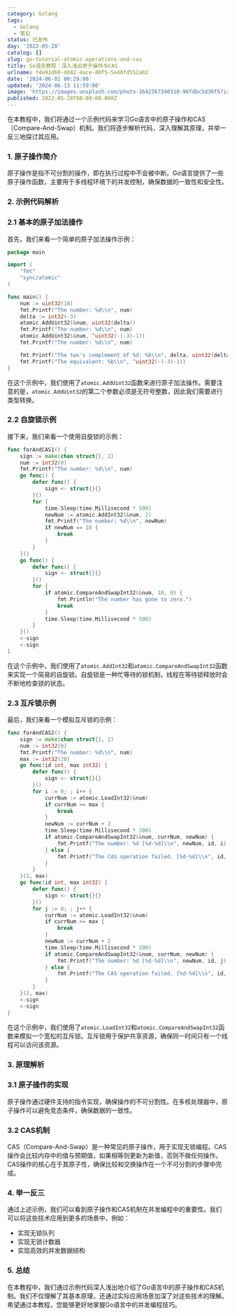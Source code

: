 ```yaml
---
category: Golang
tags:
  - Golang
  - 笔记
status: 已发布
day: '2022-05-28'
catalog: []
slug: go-tutorial-atomic-operations-and-cas
title: Go语言教程：深入浅出原子操作与CAS
urlname: f4e91d60-dd42-4ace-80f5-5e40fd552a02
date: '2024-06-01 00:29:00'
updated: '2024-06-13 11:59:00'
image: 'https://images.unsplash.com/photo-1642367340318-96fdbc5d30f5?ixlib=rb-4.0.3&q=85&fm=jpg&crop=entropy&cs=srgb'
published: 2022-05-28T08:00:00.000Z
---
```


在本教程中，我们将通过一个示例代码来学习Go语言中的原子操作和CAS（Compare-And-Swap）机制。我们将逐步解析代码，深入理解其原理，并举一反三地探讨其应用。


### 1. 原子操作简介


原子操作是指不可分割的操作，即在执行过程中不会被中断。Go语言提供了一些原子操作函数，主要用于多线程环境下的并发控制，确保数据的一致性和安全性。


### 2. 示例代码解析


### 2.1 基本的原子加法操作


首先，我们来看一个简单的原子加法操作示例：


```go
package main

import (
	"fmt"
	"sync/atomic"
)

func main() {
	num := uint32(18)
	fmt.Printf("The number: %d\\n", num)
	delta := int32(-3)
	atomic.AddUint32(&num, uint32(delta))
	fmt.Printf("The number: %d\\n", num)
	atomic.AddUint32(&num, ^uint32(-(-3)-1))
	fmt.Printf("The number: %d\\n", num)

	fmt.Printf("The two's complement of %d: %b\\n", delta, uint32(delta))
	fmt.Printf("The equivalent: %b\\n", ^uint32(-(-3)-1))
}

```


在这个示例中，我们使用了`atomic.AddUint32`函数来进行原子加法操作。需要注意的是，`atomic.AddUint32`的第二个参数必须是无符号整数，因此我们需要进行类型转换。


### 2.2 自旋锁示例


接下来，我们来看一个使用自旋锁的示例：


```go
func forAndCAS1() {
	sign := make(chan struct{}, 2)
	num := int32(0)
	fmt.Printf("The number: %d\\n", num)
	go func() {
		defer func() {
			sign <- struct{}{}
		}()
		for {
			time.Sleep(time.Millisecond * 500)
			newNum := atomic.AddInt32(&num, 2)
			fmt.Printf("The number: %d\\n", newNum)
			if newNum == 10 {
				break
			}
		}
	}()
	go func() {
		defer func() {
			sign <- struct{}{}
		}()
		for {
			if atomic.CompareAndSwapInt32(&num, 10, 0) {
				fmt.Println("The number has gone to zero.")
				break
			}
			time.Sleep(time.Millisecond * 500)
		}
	}()
	<-sign
	<-sign
}

```


在这个示例中，我们使用了`atomic.AddInt32`和`atomic.CompareAndSwapInt32`函数来实现一个简易的自旋锁。自旋锁是一种忙等待的锁机制，线程在等待锁释放时会不断地检查锁的状态。


### 2.3 互斥锁示例


最后，我们来看一个模拟互斥锁的示例：


```go
func forAndCAS2() {
	sign := make(chan struct{}, 2)
	num := int32(0)
	fmt.Printf("The number: %d\\n", num)
	max := int32(20)
	go func(id int, max int32) {
		defer func() {
			sign <- struct{}{}
		}()
		for i := 0; ; i++ {
			currNum := atomic.LoadInt32(&num)
			if currNum >= max {
				break
			}
			newNum := currNum + 2
			time.Sleep(time.Millisecond * 200)
			if atomic.CompareAndSwapInt32(&num, currNum, newNum) {
				fmt.Printf("The number: %d [%d-%d]\\n", newNum, id, i)
			} else {
				fmt.Printf("The CAS operation failed. [%d-%d]\\n", id, i)
			}
		}
	}(1, max)
	go func(id int, max int32) {
		defer func() {
			sign <- struct{}{}
		}()
		for j := 0; ; j++ {
			currNum := atomic.LoadInt32(&num)
			if currNum >= max {
				break
			}
			newNum := currNum + 2
			time.Sleep(time.Millisecond * 200)
			if atomic.CompareAndSwapInt32(&num, currNum, newNum) {
				fmt.Printf("The number: %d [%d-%d]\\n", newNum, id, j)
			} else {
				fmt.Printf("The CAS operation failed. [%d-%d]\\n", id, j)
			}
		}
	}(2, max)
	<-sign
	<-sign
}

```


在这个示例中，我们使用了`atomic.LoadInt32`和`atomic.CompareAndSwapInt32`函数来模拟一个宽松的互斥锁。互斥锁用于保护共享资源，确保同一时间只有一个线程可以访问该资源。


### 3. 原理解析


### 3.1 原子操作的实现


原子操作通过硬件支持的指令实现，确保操作的不可分割性。在多核处理器中，原子操作可以避免竞态条件，确保数据的一致性。


### 3.2 CAS机制


CAS（Compare-And-Swap）是一种常见的原子操作，用于实现无锁编程。CAS操作会比较内存中的值与预期值，如果相等则更新为新值，否则不做任何操作。CAS操作的核心在于其原子性，确保比较和交换操作在一个不可分割的步骤中完成。


### 4. 举一反三


通过上述示例，我们可以看到原子操作和CAS机制在并发编程中的重要性。我们可以将这些技术应用到更多的场景中，例如：

- 实现无锁队列
- 实现无锁计数器
- 实现高效的并发数据结构

### 5. 总结


在本教程中，我们通过示例代码深入浅出地介绍了Go语言中的原子操作和CAS机制。我们不仅理解了其基本原理，还通过实际应用场景加深了对这些技术的理解。希望通过本教程，您能够更好地掌握Go语言中的并发编程技巧。

